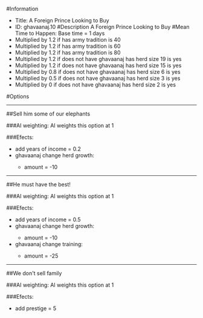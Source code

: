 #Information
 - Title: A Foreign Prince Looking to Buy
 - ID: ghavaanaj.10
#Description
A Foreign Prince Looking to Buy
#Mean Time to Happen:
Base time = 1 days
 - Multiplied by 1.2 if has army tradition is 40
 - Multiplied by 1.2 if has army tradition is 60
 - Multiplied by 1.2 if has army tradition is 80
 - Multiplied by 1.2 if does not have ghavaanaj has herd size 19 is yes
 - Multiplied by 1.2 if does not have ghavaanaj has herd size 15 is yes
 - Multiplied by 0.8 if does not have ghavaanaj has herd size 6 is yes
 - Multiplied by 0.5 if does not have ghavaanaj has herd size 3 is yes
 - Multiplied by 0 if does not have ghavaanaj has herd size 2 is yes

#Options

___
##Sell him some of our elephants

###AI weighting:
AI weights this option at 1


###Efects:<ul><li>add years of income = 0.2</li><li>ghavaanaj change herd growth:</li><ul><li>amount = -10</li></ul></ul>

___
##He must have the best!

###AI weighting:
AI weights this option at 1


###Efects:<ul><li>add years of income = 0.5</li><li>ghavaanaj change herd growth:</li><ul><li>amount = -10</li></ul><li>ghavaanaj change training:</li><ul><li>amount = -25</li></ul></ul>

___
##We don't sell family

###AI weighting:
AI weights this option at 1


###Efects:<ul><li>add prestige = 5</li></ul>
